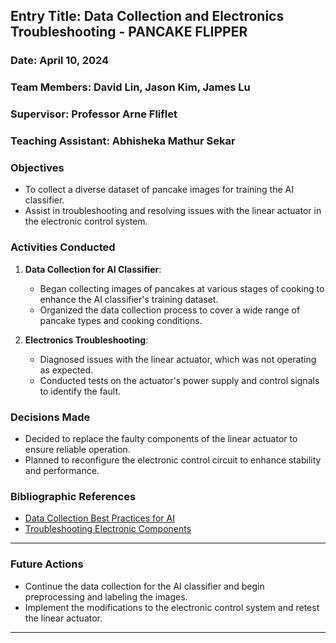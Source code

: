
## Entry Title: Data Collection and Electronics Troubleshooting - PANCAKE FLIPPER
### Date: April 10, 2024
### Team Members: David Lin, Jason Kim, James Lu
### Supervisor: Professor Arne Fliflet
### Teaching Assistant: Abhisheka Mathur Sekar

### Objectives
- To collect a diverse dataset of pancake images for training the AI classifier.
- Assist in troubleshooting and resolving issues with the linear actuator in the electronic control system.

### Activities Conducted
1. **Data Collection for AI Classifier**:
    - Began collecting images of pancakes at various stages of cooking to enhance the AI classifier's training dataset.
    - Organized the data collection process to cover a wide range of pancake types and cooking conditions.

2. **Electronics Troubleshooting**:
    - Diagnosed issues with the linear actuator, which was not operating as expected.
    - Conducted tests on the actuator's power supply and control signals to identify the fault.

### Decisions Made
- Decided to replace the faulty components of the linear actuator to ensure reliable operation.
- Planned to reconfigure the electronic control circuit to enhance stability and performance.

### Bibliographic References
- [Data Collection Best Practices for AI](https://www.datacollection.ai)
- [Troubleshooting Electronic Components](https://www.electronicrepairguide.com)

---

### Future Actions
- Continue the data collection for the AI classifier and begin preprocessing and labeling the images.
- Implement the modifications to the electronic control system and retest the linear actuator.

---

